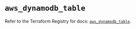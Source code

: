 # `aws_dynamodb_table`

Refer to the Terraform Registry for docs: [`aws_dynamodb_table`](https://registry.terraform.io/providers/hashicorp/aws/6.0.0/docs/resources/dynamodb_table).
